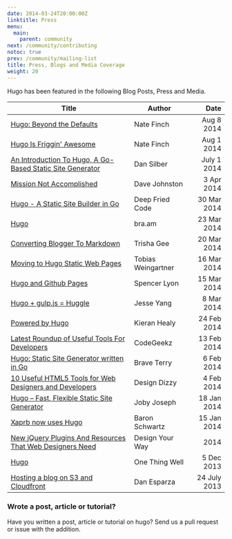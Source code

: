 ```yaml
---
date: 2014-03-24T20:00:00Z
linktitle: Press
menu:
  main:
    parent: community
next: /community/contributing
notoc: true
prev: /community/mailing-list
title: Press, Blogs and Media Coverage
weight: 20
---
```


Hugo has been featured in the following Blog Posts, Press and Media.


| Title | Author | Date  |
| ------ | ------ | -----: |
| [Hugo: Beyond the Defaults](http://npf.io/2014/08/hugo-beyond-the-defaults/)  | Nate Finch | Aug 8 2014 |
| [Hugo Is Friggin' Awesome](http://npf.io/2014/08/hugo-is-awesome/)  | Nate Finch | Aug 1 2014 |
| [An Introduction To Hugo, A Go-Based Static Site Generator](http://www.cirrushosting.com/web-hosting-blog/an-introduction-to-hugo/)  | Dan Silber | July 1 2014 |
| [Mission Not Accomplished](http://johnsto.co.uk/blog/mission-not-accomplished/) | Dave Johnston |  3 Apr 2014   |
| [Hugo - A Static Site Builder in Go](http://deepfriedcode.com/post/hugo/) | Deep Fried Code |  30 Mar 2014   |
| [Hugo](http://bra.am/post/hugo/) | bra.am |  23 Mar 2014   |
| [Converting Blogger To Markdown](http://trishagee.github.io/project/atom-to-hugo/) | Trisha Gee |  20 Mar 2014   |
| [Moving to Hugo Static Web Pages](http://tepid.org/tech/hugo-web/) |  Tobias Weingartner  |  16 Mar 2014   |
| [Hugo and Github Pages](http://sglyon.com/blog/2014/creating-the-site/) | Spencer Lyon |  15 Mar 2014   |
| [Hugo + gulp.js = Huggle](http://ktmud.github.io/huggle/intro/) | Jesse Yang  | 8 Mar 2014   |
| [Powered by Hugo](http://kieranhealy.org/blog/archives/2014/02/24/powered-by-hugo/) | Kieran Healy  | 24 Feb 2014   |
| [Latest Roundup of Useful Tools For Developers](http://codegeekz.com/latest-roundup-of-useful-tools-for-developers/) | CodeGeekz  |  13 Feb 2014   |
| [Hugo: Static Site Generator written in Go](http://www.braveterry.com/2014/02/06/hugo-static-site-generator-written-in-go/) | Brave Terry  | 6 Feb 2014   |
| [10 Useful HTML5 Tools for Web Designers and Developers](http://designdizzy.com/10-useful-html5-tools-for-web-designers-and-developers/) | Design Dizzy  | 4 Feb 2014   |
| [Hugo – Fast, Flexible Static Site Generator](http://cube3x.com/hugo-fast-flexible-static-site-generator/) |  Joby Joseph |  18 Jan 2014   |
| [Xaprb now uses Hugo](http://xaprb.com/blog/2014/01/15/using-hugo/) | Baron Schwartz  | 15 Jan  2014   |
| [New jQuery Plugins And Resources That Web Designers Need](http://www.designyourway.net/blog/resources/new-jquery-plugins-and-resources-that-web-designers-need/) | Design Your Way  |   2014   |
| [Hugo](http://onethingwell.org/post/69070926608/hugo) | One Thing Well  |  5 Dec 2013   |
| [Hosting a blog on S3 and Cloudfront](http://www.danesparza.net/2013/07/hosting-a-blog-on-s3-and-cloudfront/) | Dan Esparza  | 24 July 2013   |

### Wrote a post, article or tutorial?

Have you written a post, article or tutorial on hugo? Send us a pull request or issue with the addition.
